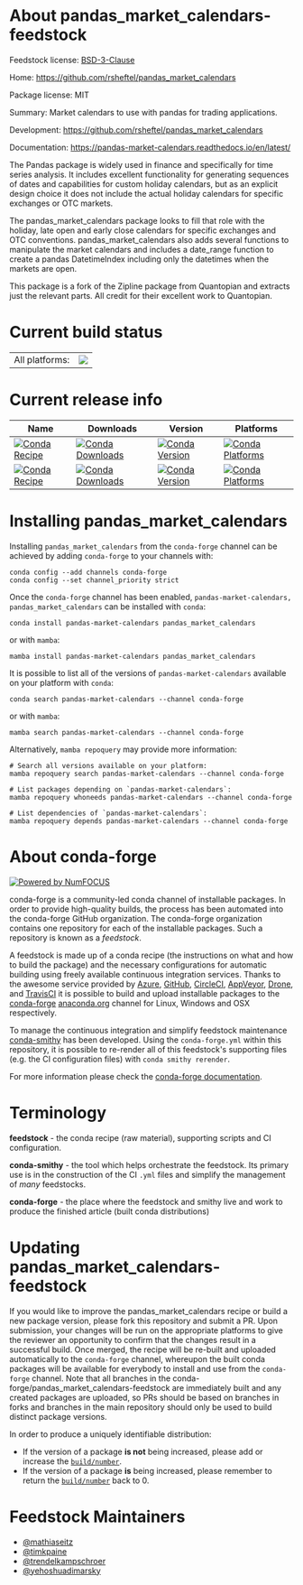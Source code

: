 About pandas_market_calendars-feedstock
=======================================

Feedstock license: [BSD-3-Clause](https://github.com/conda-forge/pandas_market_calendars-feedstock/blob/main/LICENSE.txt)

Home: https://github.com/rsheftel/pandas_market_calendars

Package license: MIT

Summary: Market calendars to use with pandas for trading applications.

Development: https://github.com/rsheftel/pandas_market_calendars

Documentation: https://pandas-market-calendars.readthedocs.io/en/latest/

The Pandas package is widely used in finance and specifically for time
series analysis. It includes excellent functionality for generating
sequences of dates and capabilities for custom holiday calendars, but as
an explicit design choice it does not include the actual holiday calendars
for specific exchanges or OTC markets.

The pandas_market_calendars package looks to fill that role with the
holiday, late open and early close calendars for specific exchanges and
OTC conventions. pandas_market_calendars also adds several functions to
manipulate the market calendars and includes a date_range function to
create a pandas DatetimeIndex including only the datetimes when the
markets are open.

This package is a fork of the Zipline package from Quantopian and extracts
just the relevant parts. All credit for their excellent work to Quantopian.


Current build status
====================


<table><tr><td>All platforms:</td>
    <td>
      <a href="https://dev.azure.com/conda-forge/feedstock-builds/_build/latest?definitionId=6826&branchName=main">
        <img src="https://dev.azure.com/conda-forge/feedstock-builds/_apis/build/status/pandas_market_calendars-feedstock?branchName=main">
      </a>
    </td>
  </tr>
</table>

Current release info
====================

| Name | Downloads | Version | Platforms |
| --- | --- | --- | --- |
| [![Conda Recipe](https://img.shields.io/badge/recipe-pandas--market--calendars-green.svg)](https://anaconda.org/conda-forge/pandas-market-calendars) | [![Conda Downloads](https://img.shields.io/conda/dn/conda-forge/pandas-market-calendars.svg)](https://anaconda.org/conda-forge/pandas-market-calendars) | [![Conda Version](https://img.shields.io/conda/vn/conda-forge/pandas-market-calendars.svg)](https://anaconda.org/conda-forge/pandas-market-calendars) | [![Conda Platforms](https://img.shields.io/conda/pn/conda-forge/pandas-market-calendars.svg)](https://anaconda.org/conda-forge/pandas-market-calendars) |
| [![Conda Recipe](https://img.shields.io/badge/recipe-pandas__market__calendars-green.svg)](https://anaconda.org/conda-forge/pandas_market_calendars) | [![Conda Downloads](https://img.shields.io/conda/dn/conda-forge/pandas_market_calendars.svg)](https://anaconda.org/conda-forge/pandas_market_calendars) | [![Conda Version](https://img.shields.io/conda/vn/conda-forge/pandas_market_calendars.svg)](https://anaconda.org/conda-forge/pandas_market_calendars) | [![Conda Platforms](https://img.shields.io/conda/pn/conda-forge/pandas_market_calendars.svg)](https://anaconda.org/conda-forge/pandas_market_calendars) |

Installing pandas_market_calendars
==================================

Installing `pandas_market_calendars` from the `conda-forge` channel can be achieved by adding `conda-forge` to your channels with:

```
conda config --add channels conda-forge
conda config --set channel_priority strict
```

Once the `conda-forge` channel has been enabled, `pandas-market-calendars, pandas_market_calendars` can be installed with `conda`:

```
conda install pandas-market-calendars pandas_market_calendars
```

or with `mamba`:

```
mamba install pandas-market-calendars pandas_market_calendars
```

It is possible to list all of the versions of `pandas-market-calendars` available on your platform with `conda`:

```
conda search pandas-market-calendars --channel conda-forge
```

or with `mamba`:

```
mamba search pandas-market-calendars --channel conda-forge
```

Alternatively, `mamba repoquery` may provide more information:

```
# Search all versions available on your platform:
mamba repoquery search pandas-market-calendars --channel conda-forge

# List packages depending on `pandas-market-calendars`:
mamba repoquery whoneeds pandas-market-calendars --channel conda-forge

# List dependencies of `pandas-market-calendars`:
mamba repoquery depends pandas-market-calendars --channel conda-forge
```


About conda-forge
=================

[![Powered by
NumFOCUS](https://img.shields.io/badge/powered%20by-NumFOCUS-orange.svg?style=flat&colorA=E1523D&colorB=007D8A)](https://numfocus.org)

conda-forge is a community-led conda channel of installable packages.
In order to provide high-quality builds, the process has been automated into the
conda-forge GitHub organization. The conda-forge organization contains one repository
for each of the installable packages. Such a repository is known as a *feedstock*.

A feedstock is made up of a conda recipe (the instructions on what and how to build
the package) and the necessary configurations for automatic building using freely
available continuous integration services. Thanks to the awesome service provided by
[Azure](https://azure.microsoft.com/en-us/services/devops/), [GitHub](https://github.com/),
[CircleCI](https://circleci.com/), [AppVeyor](https://www.appveyor.com/),
[Drone](https://cloud.drone.io/welcome), and [TravisCI](https://travis-ci.com/)
it is possible to build and upload installable packages to the
[conda-forge](https://anaconda.org/conda-forge) [anaconda.org](https://anaconda.org/)
channel for Linux, Windows and OSX respectively.

To manage the continuous integration and simplify feedstock maintenance
[conda-smithy](https://github.com/conda-forge/conda-smithy) has been developed.
Using the ``conda-forge.yml`` within this repository, it is possible to re-render all of
this feedstock's supporting files (e.g. the CI configuration files) with ``conda smithy rerender``.

For more information please check the [conda-forge documentation](https://conda-forge.org/docs/).

Terminology
===========

**feedstock** - the conda recipe (raw material), supporting scripts and CI configuration.

**conda-smithy** - the tool which helps orchestrate the feedstock.
                   Its primary use is in the construction of the CI ``.yml`` files
                   and simplify the management of *many* feedstocks.

**conda-forge** - the place where the feedstock and smithy live and work to
                  produce the finished article (built conda distributions)


Updating pandas_market_calendars-feedstock
==========================================

If you would like to improve the pandas_market_calendars recipe or build a new
package version, please fork this repository and submit a PR. Upon submission,
your changes will be run on the appropriate platforms to give the reviewer an
opportunity to confirm that the changes result in a successful build. Once
merged, the recipe will be re-built and uploaded automatically to the
`conda-forge` channel, whereupon the built conda packages will be available for
everybody to install and use from the `conda-forge` channel.
Note that all branches in the conda-forge/pandas_market_calendars-feedstock are
immediately built and any created packages are uploaded, so PRs should be based
on branches in forks and branches in the main repository should only be used to
build distinct package versions.

In order to produce a uniquely identifiable distribution:
 * If the version of a package **is not** being increased, please add or increase
   the [``build/number``](https://docs.conda.io/projects/conda-build/en/latest/resources/define-metadata.html#build-number-and-string).
 * If the version of a package **is** being increased, please remember to return
   the [``build/number``](https://docs.conda.io/projects/conda-build/en/latest/resources/define-metadata.html#build-number-and-string)
   back to 0.

Feedstock Maintainers
=====================

* [@mathiaseitz](https://github.com/mathiaseitz/)
* [@timkpaine](https://github.com/timkpaine/)
* [@trendelkampschroer](https://github.com/trendelkampschroer/)
* [@yehoshuadimarsky](https://github.com/yehoshuadimarsky/)

